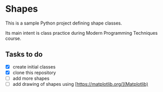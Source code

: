 # Shapes

This is a sample Python project defining shape classes.

Its main intent is class practice during Modern Programming Techniques course.

## Tasks to do

- [X] create initial classes
- [X] clone this repository
- [ ] add more shapes
- [ ] add drawing of shapes using [https://matplotlib.org/](Matplotlib)

